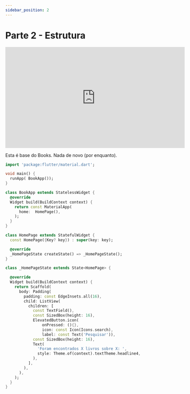 ```yaml
---
sidebar_position: 2
---
```


# Parte 2 - Estrutura

<div class="video-container">
<iframe width="560" height="315" src="https://www.youtube.com/embed/_ERoNVUVGBo" title="YouTube video player" frameborder="0" allow="accelerometer; autoplay; clipboard-write; encrypted-media; gyroscope; picture-in-picture" allowfullscreen></iframe>
</div>

Esta é base do Books. Nada de novo (por enquanto).

```dart
import 'package:flutter/material.dart';

void main() {
  runApp( BookApp());
}

class BookApp extends StatelessWidget {
  @override
  Widget build(BuildContext context) {
    return const MaterialApp(
      home:  HomePage(),
    );
  }
}

class HomePage extends StatefulWidget {
  const HomePage({Key? key}) : super(key: key);

  @override
  _HomePageState createState() => _HomePageState();
}

class _HomePageState extends State<HomePage> {

  @override
  Widget build(BuildContext context) {
    return Scaffold(
      body: Padding(
        padding: const EdgeInsets.all(16),
        child: ListView(
          children: [
            const TextField(),
            const SizedBox(height: 16),
            ElevatedButton.icon(
                onPressed: (){},
                icon: const Icon(Icons.search),
                label: const Text('Pesquisar')),
            const SizedBox(height: 16),
            Text(
              'Foram encontrados X livros sobre X: ',
              style: Theme.of(context).textTheme.headline4,
            ),
          ],
        ),
      ),
    );
  }
}
```

